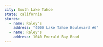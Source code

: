 ```yaml
---
city: South Lake Tahoe
state: california
stores:
  - name: Raley's
    address: "4000 Lake Tahoe Boulevard #6"
  - name: Raley's
    address: 1040 Emerald Bay Road
---
```


